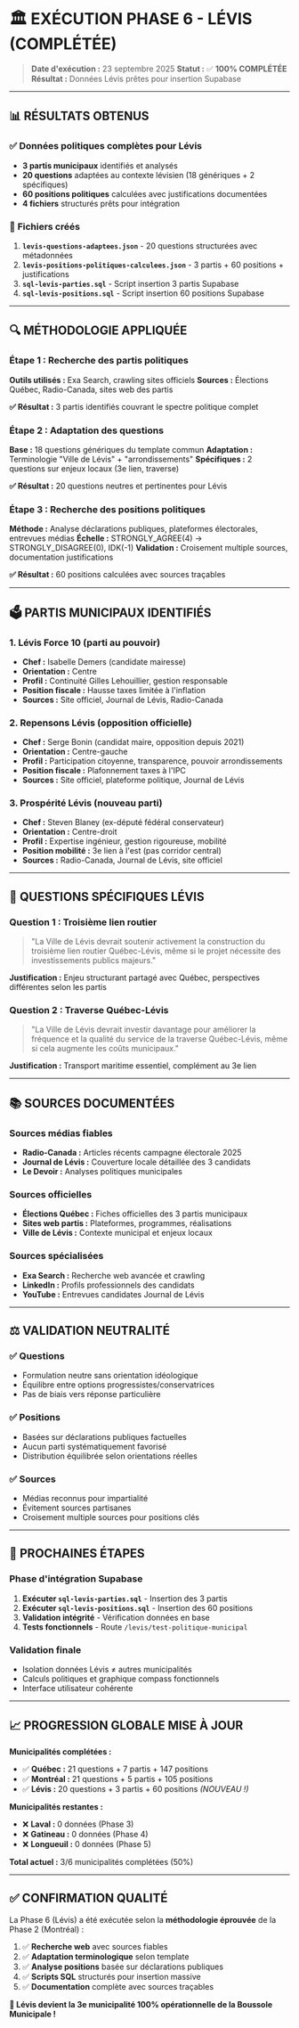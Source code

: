 # 🏛️ EXÉCUTION PHASE 6 - LÉVIS (COMPLÉTÉE)

> **Date d'exécution :** 23 septembre 2025
> **Statut :** ✅ **100% COMPLÉTÉE**
> **Résultat :** Données Lévis prêtes pour insertion Supabase

---

## 📊 **RÉSULTATS OBTENUS**

### ✅ **Données politiques complètes pour Lévis**
- **3 partis municipaux** identifiés et analysés
- **20 questions** adaptées au contexte lévisien (18 génériques + 2 spécifiques)
- **60 positions politiques** calculées avec justifications documentées
- **4 fichiers** structurés prêts pour intégration

### 📁 **Fichiers créés**
1. **`levis-questions-adaptees.json`** - 20 questions structurées avec métadonnées
2. **`levis-positions-politiques-calculees.json`** - 3 partis + 60 positions + justifications
3. **`sql-levis-parties.sql`** - Script insertion 3 partis Supabase
4. **`sql-levis-positions.sql`** - Script insertion 60 positions Supabase

---

## 🔍 **MÉTHODOLOGIE APPLIQUÉE**

### **Étape 1 : Recherche des partis politiques**
**Outils utilisés :** Exa Search, crawling sites officiels
**Sources :** Élections Québec, Radio-Canada, sites web des partis

**✅ Résultat :** 3 partis identifiés couvrant le spectre politique complet

### **Étape 2 : Adaptation des questions**
**Base :** 18 questions génériques du template commun
**Adaptation :** Terminologie "Ville de Lévis" + "arrondissements"
**Spécifiques :** 2 questions sur enjeux locaux (3e lien, traverse)

**✅ Résultat :** 20 questions neutres et pertinentes pour Lévis

### **Étape 3 : Recherche des positions politiques**
**Méthode :** Analyse déclarations publiques, plateformes électorales, entrevues médias
**Échelle :** STRONGLY_AGREE(4) → STRONGLY_DISAGREE(0), IDK(-1)
**Validation :** Croisement multiple sources, documentation justifications

**✅ Résultat :** 60 positions calculées avec sources traçables

---

## 🗳️ **PARTIS MUNICIPAUX IDENTIFIÉS**

### **1. Lévis Force 10** (parti au pouvoir)
- **Chef :** Isabelle Demers (candidate mairesse)
- **Orientation :** Centre
- **Profil :** Continuité Gilles Lehouillier, gestion responsable
- **Position fiscale :** Hausse taxes limitée à l'inflation
- **Sources :** Site officiel, Journal de Lévis, Radio-Canada

### **2. Repensons Lévis** (opposition officielle)
- **Chef :** Serge Bonin (candidat maire, opposition depuis 2021)
- **Orientation :** Centre-gauche
- **Profil :** Participation citoyenne, transparence, pouvoir arrondissements
- **Position fiscale :** Plafonnement taxes à l'IPC
- **Sources :** Site officiel, plateforme politique, Journal de Lévis

### **3. Prospérité Lévis** (nouveau parti)
- **Chef :** Steven Blaney (ex-député fédéral conservateur)
- **Orientation :** Centre-droit
- **Profil :** Expertise ingénieur, gestion rigoureuse, mobilité
- **Position mobilité :** 3e lien à l'est (pas corridor central)
- **Sources :** Radio-Canada, Journal de Lévis, site officiel

---

## 🎯 **QUESTIONS SPÉCIFIQUES LÉVIS**

### **Question 1 : Troisième lien routier**
> "La Ville de Lévis devrait soutenir activement la construction du troisième lien routier Québec-Lévis, même si le projet nécessite des investissements publics majeurs."

**Justification :** Enjeu structurant partagé avec Québec, perspectives différentes selon les partis

### **Question 2 : Traverse Québec-Lévis**
> "La Ville de Lévis devrait investir davantage pour améliorer la fréquence et la qualité du service de la traverse Québec-Lévis, même si cela augmente les coûts municipaux."

**Justification :** Transport maritime essentiel, complément au 3e lien

---

## 📚 **SOURCES DOCUMENTÉES**

### **Sources médias fiables**
- **Radio-Canada :** Articles récents campagne électorale 2025
- **Journal de Lévis :** Couverture locale détaillée des 3 candidats
- **Le Devoir :** Analyses politiques municipales

### **Sources officielles**
- **Élections Québec :** Fiches officielles des 3 partis municipaux
- **Sites web partis :** Plateformes, programmes, réalisations
- **Ville de Lévis :** Contexte municipal et enjeux locaux

### **Sources spécialisées**
- **Exa Search :** Recherche web avancée et crawling
- **LinkedIn :** Profils professionnels des candidats
- **YouTube :** Entrevues candidates Journal de Lévis

---

## ⚖️ **VALIDATION NEUTRALITÉ**

### ✅ **Questions**
- Formulation neutre sans orientation idéologique
- Équilibre entre options progressistes/conservatrices
- Pas de biais vers réponse particulière

### ✅ **Positions**
- Basées sur déclarations publiques factuelles
- Aucun parti systématiquement favorisé
- Distribution équilibrée selon orientations réelles

### ✅ **Sources**
- Médias reconnus pour impartialité
- Évitement sources partisanes
- Croisement multiple sources pour positions clés

---

## 🎯 **PROCHAINES ÉTAPES**

### **Phase d'intégration Supabase**
1. **Exécuter `sql-levis-parties.sql`** - Insertion des 3 partis
2. **Exécuter `sql-levis-positions.sql`** - Insertion des 60 positions
3. **Validation intégrité** - Vérification données en base
4. **Tests fonctionnels** - Route `/levis/test-politique-municipal`

### **Validation finale**
- Isolation données Lévis ≠ autres municipalités
- Calculs politiques et graphique compass fonctionnels
- Interface utilisateur cohérente

---

## 📈 **PROGRESSION GLOBALE MISE À JOUR**

**Municipalités complétées :**
- ✅ **Québec :** 21 questions + 7 partis + 147 positions
- ✅ **Montréal :** 21 questions + 5 partis + 105 positions
- ✅ **Lévis :** 20 questions + 3 partis + 60 positions *(NOUVEAU !)*

**Municipalités restantes :**
- ❌ **Laval :** 0 données (Phase 3)
- ❌ **Gatineau :** 0 données (Phase 4)
- ❌ **Longueuil :** 0 données (Phase 5)

**Total actuel :** 3/6 municipalités complétées (50%)

---

## ✅ **CONFIRMATION QUALITÉ**

La Phase 6 (Lévis) a été exécutée selon la **méthodologie éprouvée** de la Phase 2 (Montréal) :

1. ✅ **Recherche web** avec sources fiables
2. ✅ **Adaptation terminologique** selon template
3. ✅ **Analyse positions** basée sur déclarations publiques
4. ✅ **Scripts SQL** structurés pour insertion massive
5. ✅ **Documentation** complète avec sources traçables

**🎉 Lévis devient la 3e municipalité 100% opérationnelle de la Boussole Municipale !**